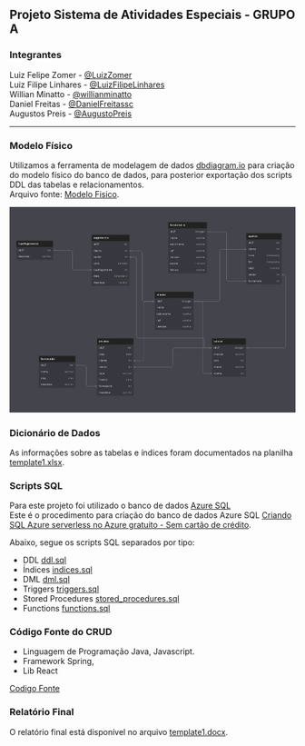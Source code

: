 ## Projeto Sistema de Atividades Especiais - GRUPO A

### Integrantes
Luiz Felipe Zomer - [@LuizZomer](https://github.com/luizZomer)<br>
Luiz Filipe Linhares - [@LuizFilipeLinhares](https://github.com/LuizFilipeLinhares)<br>
Willian Minatto - [@willianminatto](https://github.com/willianminatto)<br>
Daniel Freitas - [@DanielFreitassc](https://github.com/DanielFreitassc)<br>
Augustos Preis - [@AugustoPreis](https://github.com/AugustoPreis)

---

### Modelo Físico
Utilizamos a ferramenta de modelagem de dados [dbdiagram.io](https://dbdiagram.io/) para criação do modelo físico do banco de dados, para posterior exportação dos scripts DDL das tabelas e relacionamentos.<br>
Arquivo fonte: [Modelo Fisico](https://dbdiagram.io/d/6660f7fe8f6e135d4a671308).<br>

![Nodelo Fisico](image.png)
  
### Dicionário de Dados
As informações sobre as tabelas e índices foram documentados na planilha [template1.xlsx](dicionario_dados/dicionarioDeDados.xlsx).

### Scripts SQL
Para este projeto foi utilizado o banco de dados [Azure SQL](https://azure.microsoft.com/pt-br/products/azure-sql/database) <br>
Este é o procedimento para criação do banco de dados Azure SQL [Criando SQL Azure serverless no Azure gratuito - Sem cartão de crédito](https://github.com/jlsilva01/sql-azure-satc).

Abaixo, segue os scripts SQL separados por tipo:
+ DDL [ddl.sql](scripts_sql/ddl.sql)
+ Índices [indices.sql](scripts_sql/indices.sql)
+ DML [dml.sql](scripts_sql/dml.sql)
+ Triggers [triggers.sql](scripts_sql/triggers.sql)
+ Stored Procedures [stored_procedures.sql](scripts_sql/stored_procedures.sql)
+ Functions [functions.sql](scripts_sql/functions.sql)

### Código Fonte do CRUD
- Linguagem de Programação Java, Javascript.<br>
- Framework Spring,
- Lib React

[Codigo Fonte](sistema/)

### Relatório Final
O relatório final está disponível no arquivo [template1.docx](relatorio/template1.docx).
